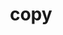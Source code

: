 ---
category: 4-letters
denotation: null
name: copy
reference_link: https://www.etymonline.com/word/copy
root_language: null
root_name: null
title: copy
type: free
word_sums:
- respelling: copy
  sum: 'Copy + '
---